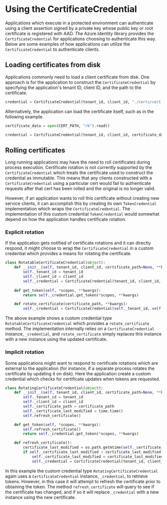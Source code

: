 # Using the CertificateCredential

Applications which execute in a protected environment can authenticate using a client assertion signed by a private key whose public key or root certificate is registered with AAD. The Azure.Identity library provides the `CertificateCredential` for applications choosing to authenticate this way. Below are some examples of how applications can utilize the `CertificateCredential` to authenticate clients.


## Loading certificates from disk

Applications commonly need to load a client certificate from disk. One approach is for the application to construct the `CertificateCredential` by specifying the application's tenant ID, client ID, and the path to the certificate.

```python
credential = CertificateCredential(tenant_id, client_id, "./certs/cert.pfx")
```
Alternatively, the application can load the certificate itself, such as in the following example.

```python
certificate_data = open(CERT_PATH, "rb").read()

credential = CertificateCredential(tenant_id, client_id, certificate_data=certificate_data)
```

## Rolling certificates

Long running applications may have the need to roll certificates during process execution. Certificate rotation is not currently supported by the `CertificateCredential` which treats the certificate used to construct the credential as immutable. This means that any clients constructed with a `CertificateCredential` using a particular cert would fail to authenticate requests after that cert has been rolled and the original is no longer valid. 

However, if an application wants to roll this certificate without creating new service clients, it can accomplish this by creating its own `TokenCredential` implementation which wraps the `CertificateCredential`. The implementation of this custom credential `TokenCredential` would somewhat depend on how the application handles certificate rotation.

### Explicit rotation

If the application gets notified of certificate rotations and it can directly respond, it might choose to wrap the `CertificateCredential` in a custom credential which provides a means for rotating the certificate. 

```python
class RotatableCertificateCredential(object):
    def __init__(self, tenant_id, client_id, certificate_path=None, **kwargs):
        self._tenant_id = tenant_id
        self._client_id = client_id
        self._credential = CertificateCredential(tenant_id, client_id, certificate_path, **kwargs)
    
    def get_token(self, *scopes, **kwargs):
        return self._credential.get_token(*scopes, **kwargs)

    def rotate_certificate(certificate_path, **kwargs):
        self._credential = CertificateCredential(self._tenant_id, self._client_id, certificate_path, **kwargs)
```

The above example shows a custom credential type `RotatableCertificateCredential` which provides a `rotate_certificate` method. The implementation internally relies on a `CertificateCredential` instance, `_credential`, and `rotate_certificate` simply replaces this instance with a new instance using the updated certificate.

### Implicit rotation
Some applications might want to respond to certificate rotations which are external to the application (for instance, if a separate process rotates the certificate by updating it on disk). Here the application create a custom credential which checks for certificate updates when tokens are requested. 

```python
class RotatingCertificateCredential(object):
    def __init__(self, tenant_id, client_id, certificate_path=None, **kwargs):
        self._tenant_id = tenant_id
        self._client_id = client_id
        self._certificate_path = certificate_path
        self._certificate_last_modified = time.time()
        self.refresh_certificate()

    def get_token(self, *scopes, **kwargs):
        self.refresh_certificate()
        return self._credential.get_token(*scopes, **kwargs)

    def refresh_certificate():
        certificate_last_modified = os.path.getmtime(self._certificate_path)
        if self._certificate_last_modified < certificate_last_modified:
            self._certificate_last_modified = certificate_last_modified
            self._credential = CertificateCredential(tenant_id, client_id, self._certificate_path, **kwargs)
```

In this example the custom credential type `RotatingCertificateCredential` again uses a `CertificateCredential` instance, `_credential`, to retrieve tokens. However, in this case it will attempt to refresh the certificate prior to obtaining the token. The method `refresh_certificate` will query to see if the certificate has changed, and if so it will replace `_credential` with a new instance using the new certificate.